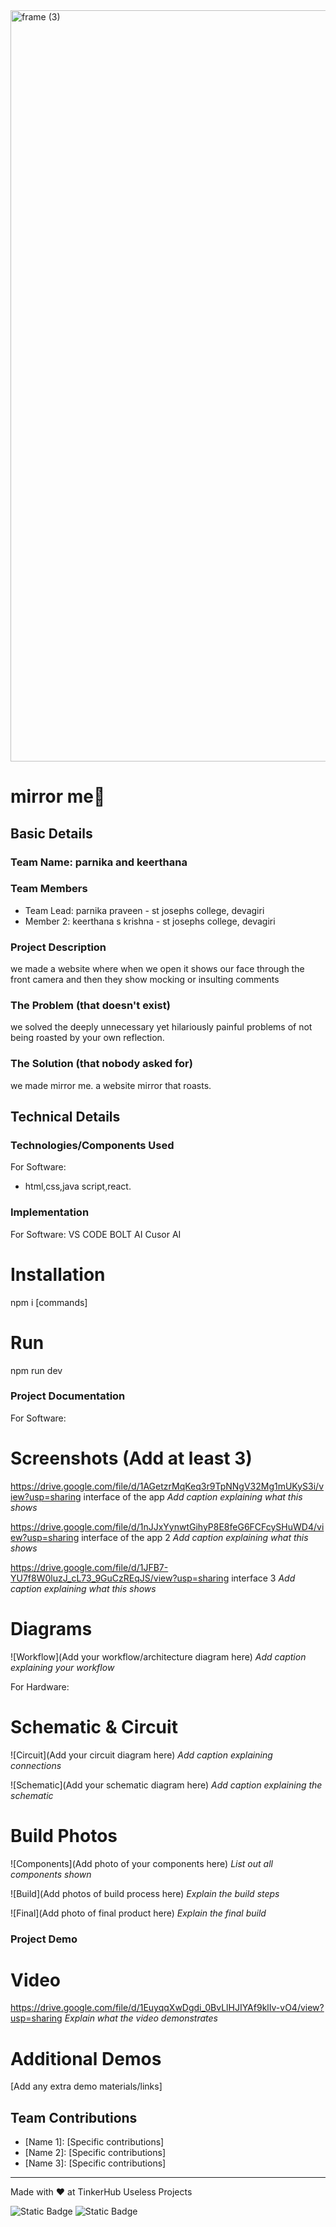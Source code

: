 <img width="3188" height="1202" alt="frame (3)" src="https://github.com/user-attachments/assets/517ad8e9-ad22-457d-9538-a9e62d137cd7" />


# mirror me🎯


## Basic Details
### Team Name: parnika and keerthana


### Team Members
- Team Lead: parnika praveen - st josephs college, devagiri
- Member 2: keerthana s krishna - st josephs college, devagiri
  

### Project Description
we made a website where when we open it shows our face through the front camera and then they show mocking or insulting comments

### The Problem (that doesn't exist)
we solved the deeply unnecessary yet hilariously painful problems of not being roasted by your own reflection.

### The Solution (that nobody asked for)
we made mirror me. a website mirror that roasts.

## Technical Details
### Technologies/Components Used
For Software:
- html,css,java script,react.

### Implementation
For Software:
VS CODE
BOLT AI
Cusor AI
# Installation
npm i
[commands]

# Run
npm run dev

### Project Documentation
For Software:

# Screenshots (Add at least 3)
https://drive.google.com/file/d/1AGetzrMqKeq3r9TpNNgV32Mg1mUKyS3i/view?usp=sharing
interface of the app
*Add caption explaining what this shows*

https://drive.google.com/file/d/1nJJxYynwtGihyP8E8feG6FCFcySHuWD4/view?usp=sharing
interface of the app 2
*Add caption explaining what this shows*

https://drive.google.com/file/d/1JFB7-YU7f8W0luzJ_cL73_9GuCzREqJS/view?usp=sharing
interface 3
*Add caption explaining what this shows*

# Diagrams
![Workflow](Add your workflow/architecture diagram here)
*Add caption explaining your workflow*

For Hardware:

# Schematic & Circuit
![Circuit](Add your circuit diagram here)
*Add caption explaining connections*

![Schematic](Add your schematic diagram here)
*Add caption explaining the schematic*

# Build Photos
![Components](Add photo of your components here)
*List out all components shown*

![Build](Add photos of build process here)
*Explain the build steps*

![Final](Add photo of final product here)
*Explain the final build*

### Project Demo
# Video
https://drive.google.com/file/d/1EuyqqXwDgdi_0BvLlHJIYAf9klIv-vO4/view?usp=sharing
*Explain what the video demonstrates*

# Additional Demos
[Add any extra demo materials/links]

## Team Contributions
- [Name 1]: [Specific contributions]
- [Name 2]: [Specific contributions]
- [Name 3]: [Specific contributions]

---
Made with ❤️ at TinkerHub Useless Projects 

![Static Badge](https://img.shields.io/badge/TinkerHub-24?color=%23000000&link=https%3A%2F%2Fwww.tinkerhub.org%2F)
![Static Badge](https://img.shields.io/badge/UselessProjects--25-25?link=https%3A%2F%2Fwww.tinkerhub.org%2Fevents%2FQ2Q1TQKX6Q%2FUseless%2520Projects)


